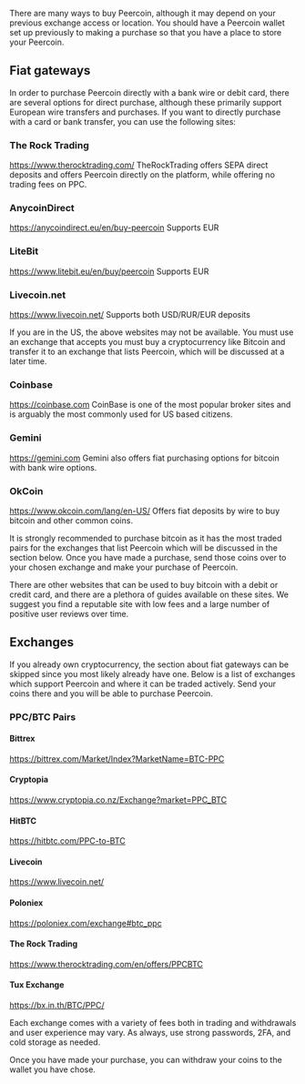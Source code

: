 There are many ways to buy Peercoin, although it may depend on your previous exchange access or location.  You should have a Peercoin wallet set up previously to making a purchase so that you have a place to store your Peercoin.  

## Fiat gateways

In order to purchase Peercoin directly with a bank wire or debit card, there are several options for direct purchase, although these primarily support European wire transfers and purchases.  If you want to directly purchase with a card or bank transfer, you can use the following sites:

### The Rock Trading
https://www.therocktrading.com/
TheRockTrading offers SEPA direct deposits and offers Peercoin directly on the platform, while offering no trading fees on PPC.  

### AnycoinDirect
https://anycoindirect.eu/en/buy-peercoin
Supports EUR

### LiteBit
https://www.litebit.eu/en/buy/peercoin
Supports EUR

### Livecoin.net
https://www.livecoin.net/
Supports both USD/RUR/EUR deposits

If you are in the US, the above websites may not be available.  You must use an exchange that accepts you must buy a cryptocurrency like Bitcoin and transfer it to an exchange that lists Peercoin, which will be discussed at a later time.  

### Coinbase

https://coinbase.com
CoinBase is one of the most popular broker sites and is arguably the most commonly used for US based citizens.

### Gemini

https://gemini.com
Gemini also offers fiat purchasing options for bitcoin with bank wire options.  

### OkCoin

https://www.okcoin.com/lang/en-US/
Offers fiat deposits by wire to buy bitcoin and other common coins.

It is strongly recommended to purchase bitcoin as it has the most traded pairs for the exchanges that list Peercoin which will be discussed in the section below.  Once you have made a purchase, send those coins over to your chosen exchange and make your purchase of Peercoin.

There are other websites that can be used to buy bitcoin with a debit or credit card, and there are a plethora of guides available on these sites.  We suggest you find a reputable site with low fees and a large number of positive user reviews over time.

## Exchanges

If you already own cryptocurrency, the section about fiat gateways can be skipped since you most likely already have one.  Below is a list of exchanges which support Peercoin and where it can be traded actively.  Send your coins there and you will be able to purchase Peercoin.

### PPC/BTC Pairs

#### Bittrex

https://bittrex.com/Market/Index?MarketName=BTC-PPC

#### Cryptopia

https://www.cryptopia.co.nz/Exchange?market=PPC_BTC

#### HitBTC

https://hitbtc.com/PPC-to-BTC

#### Livecoin

https://www.livecoin.net/

#### Poloniex

https://poloniex.com/exchange#btc_ppc

#### The Rock Trading

https://www.therocktrading.com/en/offers/PPCBTC

#### Tux Exchange

https://bx.in.th/BTC/PPC/

Each exchange comes with a variety of fees both in trading and withdrawals and user experience may vary.  As always, use strong passwords, 2FA, and cold storage as needed.

Once you have made your purchase, you can withdraw your coins to the wallet you have chose.
